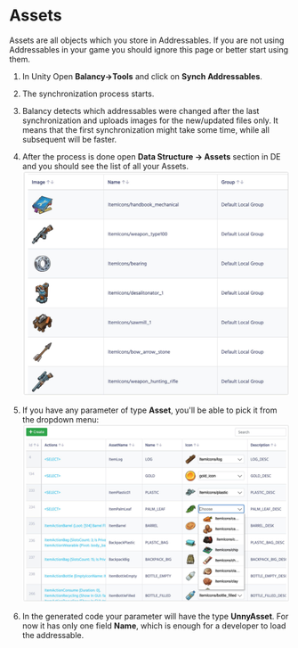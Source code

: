 # Assets

Assets are all objects which you store in Addressables. If you are not using Addressables in your game you should ignore this page or better start using them.

1. In Unity Open **Balancy->Tools** and click on **Synch Addressables**.
2. The synchronization process starts.
3. Balancy detects which addressables were changed after the last synchronization and uploads images for the new/updated files only. It means that the first synchronization might take some time, while all subsequent will be faster.
4. After the process is done open **Data Structure -> Assets** section in DE and you should see the list of all your Assets.
    ![Screenshot](../../img/de_example/de_assets_list.jpg)

5. If you have any parameter of type **Asset**, you'll be able to pick it from the dropdown menu:
    ![Screenshot](../../img/de_example/de_assets_example.jpg)

6. In the generated code your parameter will have the type **UnnyAsset**. For now it has only one field **Name**, which is enough for a developer to load the addressable.
